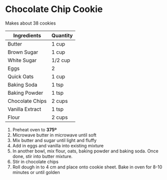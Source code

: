 # Chocolate Chip Cookie

Makes about 38 cookies

|Ingredients|Quantity|
|----|----|
|Butter|1 cup|
|Brown Sugar|1 cup|
|White Sugar|1/2 cup|
|Eggs|2|
|Quick Oats|1 cup|
|Baking Soda|1 tsp|
|Baking Powder|1 tsp|
|Chocolate Chips|2 cups|
|Vanilla Extract|1 tsp|
|Flour|2 cups|

1. Preheat oven to **375º**
2. Microwave butter in microwave until soft
3. Mix butter and sugar until light and fluffy
4. Add in eggs and vanilla into existing mixture
5. In another bowl, mix flour, oats, baking powder and baking soda. Once done, stir into butter mixture.
6. Stir in chocolate chips
7. Roll dough in to 4 cm and place onto cookie sheet. Bake in oven for 8-10 minutes or until golden